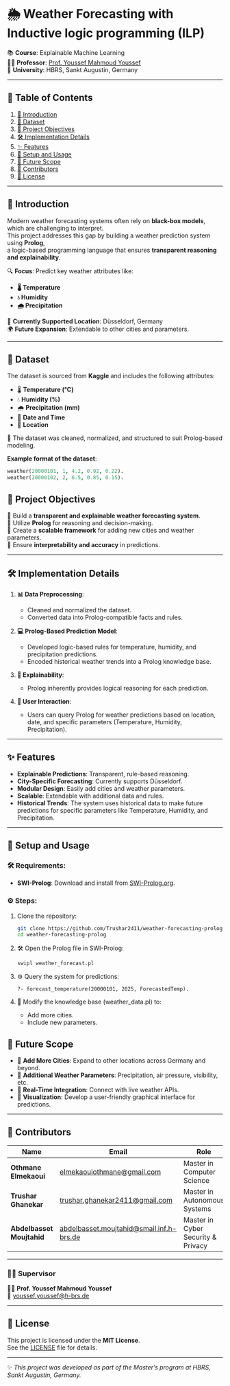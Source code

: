# 🌦️ Weather Forecasting with Inductive logic programming (ILP)

📚 **Course**: Explainable Machine Learning  
👨‍🏫 **Professor**: [Prof. Youssef Mahmoud Youssef](mailto:youssef.youssef@h-brs.de)  
🏫 **University**: HBRS, Sankt Augustin, Germany  

---

## 📖 Table of Contents  
1. [🌟 Introduction](#-introduction)  
2. [📂 Dataset](#-dataset)  
3. [🎯 Project Objectives](#-project-objectives)  
4. [🛠️ Implementation Details](#️-implementation-details)  
5. [✨ Features](#-features)  
6. [🚀 Setup and Usage](#-setup-and-usage)  
7. [🔮 Future Scope](#-future-scope)  
8. [👥 Contributors](#-contributors)  
9. [📜 License](#-license)  

---

## 🌟 Introduction  
Modern weather forecasting systems often rely on **black-box models**, which are challenging to interpret.  
This project addresses this gap by building a weather prediction system using **Prolog**,  
a logic-based programming language that ensures **transparent reasoning and explainability**.

🔍 **Focus**: Predict key weather attributes like:  
- **🌡️ Temperature**  
- **💧 Humidity**  
- **🌧️ Precipitation**  

📍 **Currently Supported Location**: Düsseldorf, Germany  
🌍 **Future Expansion**: Extendable to other cities and parameters.

---

## 📂 Dataset  
The dataset is sourced from **Kaggle** and includes the following attributes:  
- 🌡️ **Temperature (°C)**  
- 💧 **Humidity (%)**  
- 🌧️ **Precipitation (mm)**  
- 📅 **Date and Time**
- 📍 **Location**  

📌 The dataset was cleaned, normalized, and structured to suit Prolog-based modeling.  

**Example format of the dataset**:
```prolog
weather(20000101, 1, 4.2, 0.92, 0.22).
weather(20000102, 2, 6.5, 0.85, 0.15).
```


## 🎯 Project Objectives  
🎯 Build a **transparent and explainable weather forecasting system**.  
🎯 Utilize **Prolog** for reasoning and decision-making.  
🎯 Create a **scalable framework** for adding new cities and weather parameters.  
🎯 Ensure **interpretability and accuracy** in predictions.  

---

## 🛠️ Implementation Details  
1. **📊 Data Preprocessing**:  
   - Cleaned and normalized the dataset.  
   - Converted data into Prolog-compatible facts and rules.  

2. **💻 Prolog-Based Prediction Model**:  
   - Developed logic-based rules for temperature, humidity, and precipitation predictions.  
   - Encoded historical weather trends into a Prolog knowledge base.  

3. **🤖 Explainability**:  
   - Prolog inherently provides logical reasoning for each prediction.  

4. **👤 User Interaction**:  
   - Users can query Prolog for weather predictions based on location, date, and specific parameters (Temperature, Humidity, Precipitation).

---

## ✨ Features  
- **Explainable Predictions**: Transparent, rule-based reasoning.  
- **City-Specific Forecasting**: Currently supports Düsseldorf.  
- **Modular Design**: Easily add cities and weather parameters.  
- **Scalable**: Extendable with additional data and rules.  
- **Historical Trends**: The system uses historical data to make future predictions for specific parameters like Temperature, Humidity, and Precipitation.


---

## 🚀 Setup and Usage  
### 🛠️ Requirements:  
- **SWI-Prolog**: Download and install from [SWI-Prolog.org](https://www.swi-prolog.org/).  

### ⚙️ Steps:  
1. Clone the repository:  
   ```bash  
   git clone https://github.com/Trushar2411/weather-forecasting-prolog.git  
   cd weather-forecasting-prolog  
    ```
2.  🛠️ Open the Prolog file in SWI-Prolog:  
    ```bash  
    swipl weather_forecast.pl  
    ```
3.  ⚙️ Query the system for predictions:
    ```
    ?- forecast_temperature(20000101, 2025, ForecastedTemp).
    ```
4. 📝 Modify the knowledge base (weather_data.pl) to:

    - Add more cities.
    - Include new parameters.

## 🔮 Future Scope  
- 🔮 **Add More Cities**: Expand to other locations across Germany and beyond.  
- 🔮 **Additional Weather Parameters**: Precipitation, air pressure, visibility, etc.  
- 🔮 **Real-Time Integration**: Connect with live weather APIs.  
- 🔮 **Visualization**: Develop a user-friendly graphical interface for predictions.  

---

## 👥 Contributors  

| Name                 | Email                                     | Role                      |  
|----------------------|-------------------------------------------|---------------------------|  
| **Othmane Elmekaoui** | [elmekaouiothmane@gmail.com](mailto:elmekaouiothmane@gmail.com) | Master in Computer Science |  
| **Trushar Ghanekar**  | [trushar.ghanekar2411@gmail.com](mailto:trushar.ghanekar2411@gmail.com) | Master in Autonomous Systems|  
| **Abdelbasset Moujtahid** | [abdelbasset.moujtahid@smail.inf.h-brs.de](mailto:abdelbasset.moujtahid@smail.inf.h-brs.de)                              | Master in Cyber Security & Privacy               |  

---

### 🧑‍🏫 Supervisor  
👨‍🏫 **Prof. Youssef Mahmoud Youssef**  
📧 [youssef.youssef@h-brs.de](mailto:youssef.youssef@h-brs.de)  

---

## 📜 License  

This project is licensed under the **MIT License**.  
See the [LICENSE](LICENSE) file for details.  

---

✨ *This project was developed as part of the Master’s program at HBRS, Sankt Augustin, Germany.*  

